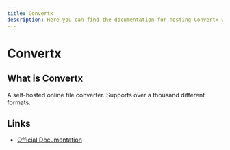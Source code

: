 ```yaml
---
title: Convertx
description: Here you can find the documentation for hosting Convertx with Coolify.
---
```


# Convertx

<ZoomableImage src="/docs/images/services/convertx.png" />

## What is Convertx

A self-hosted online file converter. Supports over a thousand different formats.

## Links

- [Official Documentation](https://github.com/C4illin/ConvertX?utm_source=coolify.io)
